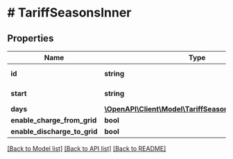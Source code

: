 # # TariffSeasonsInner

## Properties

Name | Type | Description | Notes
------------ | ------------- | ------------- | -------------
**id** | **string** | ToU year ID. e.g&#x3D;&#39;all_year_long&#39;. | [optional]
**start** | **string** | Start of season. e.g&#x3D;&#39;1/1&#39;. | [optional]
**days** | [**\OpenAPI\Client\Model\TariffSeasonsInnerDaysInner[]**](TariffSeasonsInnerDaysInner.md) | ToU seasons. | [optional]
**enable_charge_from_grid** | **bool** |  | [optional]
**enable_discharge_to_grid** | **bool** |  | [optional]

[[Back to Model list]](../../README.md#models) [[Back to API list]](../../README.md#endpoints) [[Back to README]](../../README.md)
